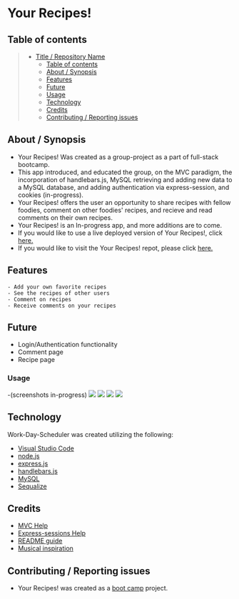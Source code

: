 # Your Recipes! 

## Table of contents

> - [Title / Repository Name](#title--repository-name)
>   - [Table of contents](#table-of-contents)
>   - [About / Synopsis](#about--synopsis)
>   - [Features](#features)
>   - [Future](#future)
>   - [Usage](#usage)
>   - [Technology](#technology)
>   - [Credits](#credits)
>   - [Contributing / Reporting issues](#contributing--reporting-issues)
## About / Synopsis

- Your Recipes! Was created as a group-project as a part of full-stack bootcamp. 
- This app introduced, and educated the group, on the MVC paradigm, the incorporation of handlebars.js, MySQL retrieving and adding new data to a MySQL database, and adding authentication via express-session, and cookies (in-progress).
- Your Recipes! offers the user an opportunity to share recipes with fellow foodies, comment on other foodies' recipes, and recieve and read comments on their own recipes.
- Your Recipes! is an In-progress app, and more additions are to come. 
- If you would like to use a live deployed version of Your Recipes!, click [here.](https://big-sexy-repo.herokuapp.com/)
- If you would like to visit the Your Recipes! repot, please click [here.](https://github.com/hestokes/Project-2-recipes)

## Features

    - Add your own favorite recipes
    - See the recipes of other users
    - Comment on recipes
    - Receive comments on your recipes

## Future

- Login/Authentication functionality
- Comment page
- Recipe page

### Usage

-(screenshots in-progress)
![](?raw=true)
![](?raw=true)
![](?raw=true)
![](?raw=true)

## Technology

Work-Day-Scheduler was created utilizing the following:

- [Visual Studio Code](https://code.visualstudio.com/)
- [node.js](https://nodejs.org/en/)
- [express.js](https://expressjs.com/)
- [handlebars.js](https://handlebarsjs.com/)
- [MySQL](https://www.mysql.com/)
- [Sequalize](https://sequelize.org/)

## Credits

- [MVC Help](https://www.geeksforgeeks.org/mvc-framework-introduction/)
- [Express-sessions Help](https://www.codecademy.com/learn/user-authentication-authorization-express/modules/session-authentication-express/cheatsheet)
- [README guide](https://www.freecodecamp.org/news/how-to-write-a-good-readme-file/)
- [Musical inspiration](https://www.youtube.com/watch?v=CUfl1GUbuvo)

## Contributing / Reporting issues

- Your Recipes! was created as a [boot camp](https://bootcamp.berkeley.edu/coding/) project.
